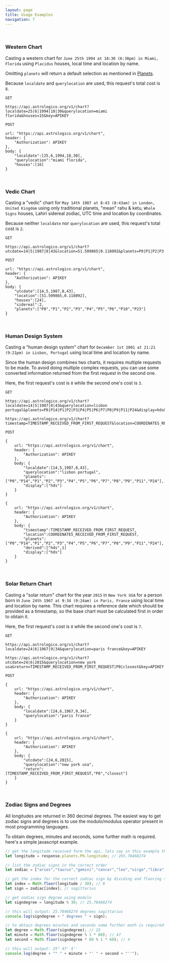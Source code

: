 ```yaml
---
layout: page
title: Usage Examples
navigation: 7
---
```


<style>
	.inner a {
		color: royalblue;
		font-weight: bold;
	}
	.inner code {
		font-size: 100%;
	}
	.navigation li {
		padding: 0.3vh;
	}
	.sidebar {
		min-width: 300px;
	}
	.sidebar .sidebar-main {
	    height: calc(100% - 50px);
	    overflow-y: auto;
	}
	@media (max-width: 745px) {
		.sidebar .sidebar-main {
		    height: calc(100% - 320px);
		}
	}
</style>

<br>

### Western Chart

Casting a western chart for `June 25th 1994 at 18:30 (6:30pm) in Miami, Florida` using `Placidus` houses, local time and location by name.

Omitting `planets` will return a default selection as mentioned in [Planets](/astrologico/param_planets.html).

Because `localdate` and `querylocation` are used, this request's total cost is `8`.

```
GET

https://api.astrologico.org/v1/chart?localdate=25|6|1994|18|30&querylocation=miami florida&houses=15&key=APIKEY
```

```
POST

url: "https://api.astrologico.org/v1/chart",
header: {
	"Authorization": APIKEY
},
body: {
	"localdate":[25,6,1994,18,30],
	"querylocation":"miami florida",
	"houses":[16]
}
```

<br>

### Vedic Chart

Casting a "vedic" chart for `May 14th 1987 at 8:43 (8:43am) in London, United Kingdom` using only traditional planets, "mean" rahu & ketu, `Whole Signs` houses, Lahiri sidereal zodiac, UTC time and location by coordinates.

Because neither `localdate` nor `querylocation` are used, this request's total cost is `2`.

```
GET

https://api.astrologico.org/v1/chart?utcdate=14|5|1987|8|43&location=51.509865|0.118092&planets=P0|P1|P2|P3|P4|P5|P6|P10|P23&houses=23&sidereal=2&key=APIKEY
```

```
POST

url: "https://api.astrologico.org/v1/chart",
header: {
	"Authorization": APIKEY
},
body: {
	"utcdate":[14,5,1987,8,43],
	"location":[51.509865,0.118092],
	"houses":[24],
	"sidereal":2,
	"planets":["P0","P1","P2","P3","P4","P5","P6","P10","P23"]
}
```

<br>

### Human Design System

Casting a "human design system" chart for `December 1st 2001 at 21:21 (9:21pm) in Lisbon, Portugal` using local time and location by name.

Since the human design combines two charts, it requires multiple requests to be made. To avoid doing multiple complex requests, you can use some converted information returned from the first request in the second one.

Here, the first request's cost is `8` while the second one's cost is `3`.

```
GET

https://api.astrologico.org/v1/chart?localdate=14|5|1987|8|43&querylocation=lisbon portugal&planets=P0|P14|P1|P2|P3|P4|P5|P6|P7|P8|P9|P11|P24&display=hds&key=APIKEY

https://api.astrologico.org/v1/chart?timestamp=TIMESTAMP_RECEIVED_FROM_FIRST_REQUEST&location=COORDINATES_RECEIVED_FROM_FIRST_REQUEST&planets=P0|P14|P1|P2|P3|P4|P5|P6|P7|P8|P9|P11|P24&display=hds&derived=hds|1&key=APIKEY

```

```
POST

{
	url: "https://api.astrologico.org/v1/chart",
	header: {
		"Authorization": APIKEY
	},
	body: {
		"localdate":[14,5,1987,8,43],
		"querylocation":"lisbon portugal",
		"planets":["P0","P14","P1","P2","P3","P4","P5","P6","P7","P8","P9","P11","P24"],
		"display":["hds"]
	}
}

{
	url: "https://api.astrologico.org/v1/chart",
	header: {
		"Authorization": APIKEY
	},
	body: {
		"timestamp":TIMESTAMP_RECEIVED_FROM_FIRST_REQUEST,
		"location":COORDINATES_RECEIVED_FROM_FIRST_REQUEST,
		"planets":["P0","P14","P1","P2","P3","P4","P5","P6","P7","P8","P9","P11","P24"],
		"derived":["hds",1]
		"display":["hds"]
	}
}
```

<br>

### Solar Return Chart

Casting a "solar return" chart for the year `2015` in `New York USA` for a person born in `June 24th 1967 at 9:34 (9:24am) in Paris, France` using local time and location by name. This chart requires a reference date which should be provided as a timestamp, so the base chart must be calculated first in order to obtain it.

Here, the first request's cost is `8` while the second one's cost is `7`.

```
GET

https://api.astrologico.org/v1/chart?localdate=24|6|1967|9|34&querylocation=paris france&key=APIKEY

https://api.astrologico.org/v1/chart?utcdate=24|6|2015&querylocation=new york usa&return=TIMESTAMP_RECEIVED_FROM_FIRST_REQUEST|P0|closest&key=APIKEY
```

```
POST

{
	url: "https://api.astrologico.org/v1/chart",
	header: {
		"Authorization": APIKEY
	},
	body: {
		"localdate":[24,6,1967,9,34],
		"querylocation":"paris france"
	}
}

{
	url: "https://api.astrologico.org/v1/chart",
	header: {
		"Authorization": APIKEY
	},
	body: {
		"utcdate":[24,6,2015],
		"querylocation":"new york usa",
		"return":[TIMESTAMP_RECEIVED_FROM_FIRST_REQUEST,"P0","closest"]
	}
}
```

<br>

### Zodiac Signs and Degrees

All longitudes are returned in 360 decimal degrees. The easiest way to get zodiac signs and degrees is to use the modulo/modulus operator present in most programming languages.

To obtain degrees, minutes and seconds, some further math is required. here's a simple javascript example.

```js
// get the longitude received form the api, lets say in this example the value is 265.78468274
let longitude = response.planets.P0.longitude; // 265.78468274

// list the zodiac signs in the correct order
let zodiac = ["aries","taurus","gemini","cancer","leo","virgo","libra","scorpio","sagittarius","capricorn","aquarius","pisces"];

// get the index for the correct zodiac sign by dividing and flooring the longitude value
let index = Math.floor(longitude / 30); // 8
let sign = zodiac[index]; // sagittarius

// get zodiac sign degree using modulo
let signdegree = longitude % 30; // 25.78468274

// this will output: 25.78468274 degrees sagittarius
console.log(signdegree + " degrees " + sign);

// to obtain degrees minutes and seconds some further math is required
let degree = Math.floor(signdegree); // 25
let minute = Math.floor(signdegree % 1 * 60); // 47
let second = Math.floor(signdegree * 60 % 1 * 60); // 4

// this will output: 25° 47' 4''
console.log(degree + "° " + minute + "' " + second + "''");
```

<br><br><br>